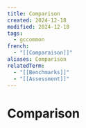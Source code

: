 ```yaml
---
title: Comparison
created: 2024-12-18
modified: 2024-12-18
tags:
  - gccommon
french:
  - "[[Comparaison]]"
aliases: Comparison
relatedTerm:
  - "[[Benchmarks]]"
  - "[[Assessment]]"
---
```

# Comparison
